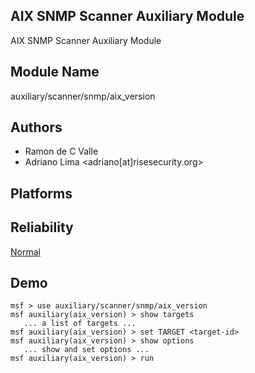 ## AIX SNMP Scanner Auxiliary Module

AIX SNMP Scanner Auxiliary Module


## Module Name
auxiliary/scanner/snmp/aix_version

## Authors
* Ramon de C Valle
* Adriano Lima <adriano[at]risesecurity.org>





## Platforms


## Reliability
[Normal](https://github.com/rapid7/metasploit-framework/wiki/Exploit-Ranking)

## Demo

```
msf > use auxiliary/scanner/snmp/aix_version
msf auxiliary(aix_version) > show targets
   ... a list of targets ...
msf auxiliary(aix_version) > set TARGET <target-id>
msf auxiliary(aix_version) > show options
   ... show and set options ...
msf auxiliary(aix_version) > run
```
    
    